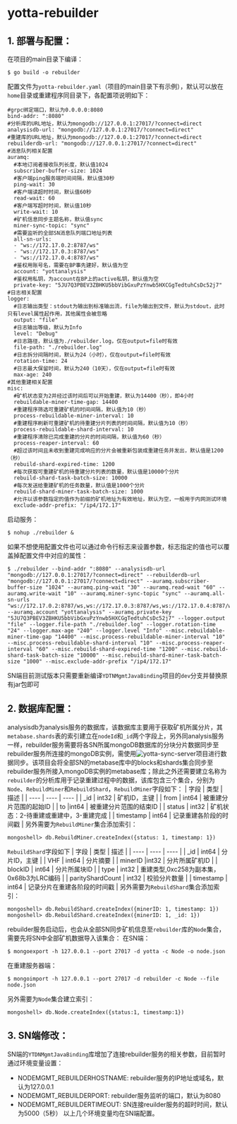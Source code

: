 # yotta-rebuilder
## 1. 部署与配置：
在项目的main目录下编译：
```
$ go build -o rebuilder
```
配置文件为`yotta-rebuilder.yaml`（项目的main目录下有示例），默认可以放在`home`目录或重建程序同目录下，各配置项说明如下：
```
#grpc绑定端口，默认为0.0.0.0:8080
bind-addr: ":8080"
#分析库的URL地址，默认为mongodb://127.0.0.1:27017/?connect=direct
analysisdb-url: "mongodb://127.0.0.1:27017/?connect=direct"
#重建库的URL地址，默认为mongodb://127.0.0.1:27017/?connect=direct
rebuilderdb-url: "mongodb://127.0.0.1:27017/?connect=direct"
#消息队列相关配置
auramq:
  #本地订阅者接收队列长度，默认值1024
  subscriber-buffer-size: 1024
  #客户端ping服务端时间间隔，默认值30秒
  ping-wait: 30
  #客户端读超时时间，默认值60秒
  read-wait: 60
  #客户端写超时时间，默认值10秒
  write-wait: 10
  #矿机信息同步主题名称，默认值sync
  miner-sync-topic: "sync"
  #需要监听的全部SN消息队列端口地址列表
  all-sn-urls:
  - "ws://172.17.0.2:8787/ws"
  - "ws://172.17.0.3:8787/ws"
  - "ws://172.17.0.4:8787/ws"
  #鉴权用账号名，需要在BP事先建好，默认值为空
  account: "yottanalysis"
  #鉴权用私钥，为account在BP上的active私钥，默认值为空
  private-key: "5JU7Q3PBEV3ZBHKU5bbVibGxuPzYnwb5HXCGgTedtuhCsDc52j7"
#日志相关配置
logger:
  #日志输出类型：stdout为输出到标准输出流，file为输出到文件，默认为stdout，此时只有level属性起作用，其他属性会被忽略
  output: "file"
  #日志输出等级，默认为Info
  level: "Debug"
  #日志路径，默认值为./rebuilder.log，仅在output=file时有效
  file-path: "./rebuilder.log"
  #日志拆分间隔时间，默认为24（小时），仅在output=file时有效
  rotation-time: 24
  #日志最大保留时间，默认为240（10天），仅在output=file时有效
  max-age: 240
#其他重建相关配置
misc:
  #矿机状态变为2并经过该时间后可以开始重建，默认为14400（秒），即4小时
  rebuildable-miner-time-gap: 14400
  #重建程序筛选可重建矿机的时间间隔，默认值为10（秒）
  process-rebuildable-miner-interval: 10
  #重建程序刷新可重建矿机的待重建分片列表的时间间隔，默认值为10（秒）
  process-rebuildable-shard-interval: 10
  #重建程序清除已完成重建的分片的时间间隔，默认值为60（秒）
  process-reaper-interval: 60
  #超过该时间且未收到重建完成响应的分片会被重新包装成重建任务并发出，默认值是1200（秒）
  rebuild-shard-expired-time: 1200
  #每次获取可重建矿机的待重建分片列表的数量，默认值是10000个分片
  rebuild-shard-task-batch-size: 10000
  #每次发送给重建矿机的任务数量，默认值是1000个分片
  rebuild-shard-miner-task-batch-size: 1000
  #允许以该参数指定的值作为前缀的矿机地址为有效地址，默认为空，一般用于内网测试环境
  exclude-addr-prefix: "/ip4/172.17"
```
启动服务：
```
$ nohup ./rebuilder &
```
如果不想使用配置文件也可以通过命令行标志来设置参数，标志指定的值也可以覆盖掉配置文件中对应的属性：
```
$ ./rebuilder --bind-addr ":8080" --analysisdb-url "mongodb://127.0.0.1:27017/?connect=direct" --rebuilderdb-url "mongodb://127.0.0.1:27017/?connect=direct" --auramq.subscriber-buffer-size "1024" --auramq.ping-wait "30" --auramq.read-wait "60" --auramq.write-wait "10" --auramq.miner-sync-topic "sync" --auramq.all-sn-urls "ws://172.17.0.2:8787/ws,ws://172.17.0.3:8787/ws,ws://172.17.0.4:8787/ws" --auramq.account "yottanalysis" --auramq.private-key "5JU7Q3PBEV3ZBHKU5bbVibGxuPzYnwb5HXCGgTedtuhCsDc52j7" --logger.output "file" --logger.file-path "./rebuilder.log" --logger.rotation-time "24" --logger.max-age "240" --logger.level "Info" --misc.rebuildable-miner-time-gap "14400" --misc.process-rebuildable-miner-interval "10" --misc.process-rebuildable-shard-interval "10" --misc.process-reaper-interval "60" --misc.rebuild-shard-expired-time "1200" --misc.rebuild-shard-task-batch-size "10000" --misc.rebuild-shard-miner-task-batch-size "1000" --misc.exclude-addr-prefix "/ip4/172.17"
```
SN端目前测试版本只需要重新编译`YDTNMgmtJavaBinding`项目的`dev`分支并替换原有jar包即可

## 2. 数据库配置：
analysisdb为analysis服务的数据库，该数据库主要用于获取矿机所属分片，其`metabase.shards`表的索引建立在`nodeId`和`_id`两个字段上，另外同analysis服务一样，rebuilder服务需要将各SN所属mongoDB数据库的分块分片数据同步至rebuilder服务所连接的mongoDB实例，需使用![yotta-sync-server](https://github.com/yottachain/yotta-sync-server)项目进行数据同步。该项目会将全部SN的metabase库中的blocks和shards集合同步至rebuilder服务所接入mongoDB实例的metabase库；除此之外还需要建立名称为`rebuilder`的分析库用于记录重建过程中的数据，该库包含三个集合，分别为`Node`、`RebuildMiner`和`RebuildShard`，`RebuildMiner`字段如下：
| 字段 | 类型 | 描述 |
| ---- | ---- | ---- |
| _id | int32 | 矿机ID，主键 |
| from | int64 | 被重建分片范围的起始ID |
| to |int64 |	被重建分片范围的结束ID |
| status | int32 | 矿机状态：2-待重建或重建中，3-重建完成 |
| timestamp	| int64	| 记录重建各阶段的时间戳 |
另外需要为`RebuildMiner`集合添加索引：
```
mongoshell> db.RebuildMiner.createIndex({status: 1, timestamp: 1})
```
`RebuildShard`字段如下
| 字段 | 类型 | 描述 |
| ---- | ---- | ---- |
| _id | int64 | 分片ID，主键 |
| VHF | int64 | 分片摘要 |
| minerID |int32 |	分片所属矿机ID |
| blockID | int64 | 分片所属块ID |
| type | int32 | 重建类型,0xc258为副本集，0x68b3为LRC编码 |
| parityShardCount | int32 | 校验分片数量 |
| timestamp	| int64	| 记录分片在重建各阶段的时间戳 |
另外需要为`RebuildShard`集合添加索引：
```
mongoshell> db.RebuildShard.createIndex({minerID: 1, timestamp: 1})
mongoshell> db.RebuildShard.createIndex({minerID: 1, _id: 1})
```
rebuilder服务启动后，也会从全部SN同步矿机信息至`rebuilder`库的`Node`集合，需要先将SN中全部矿机数据导入该集合：
在SN端：
```
$ mongoexport -h 127.0.0.1 --port 27017 -d yotta -c Node -o node.json
```
在重建服务器端：
```
$ mongoimport -h 127.0.0.1 --port 27017 -d rebuilder -c Node --file node.json
```

另外需要为`Node`集合建立索引：
```
mongoshell> db.Node.createIndex({status:1, timestamp:1})
```

## 3. SN端修改：
SN端的`YTDNMgmtJavaBinding`库增加了连接rebuilder服务的相关参数，目前暂时通过环境变量设置：
* NODEMGMT_REBUILDERHOSTNAME: rebuilder服务的IP地址或域名，默认为127.0.0.1
* NODEMGMT_REBUILDERPORT: rebuilder服务监听的端口，默认为8080
* NODEMGMT_REBUILDERTIMEOUT: SN连接reuilder服务的超时时间，默认为5000（5秒）
以上几个环境变量均在SN端配置。